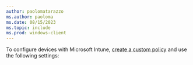 ```yaml
---
author: paolomatarazzo
ms.author: paoloma
ms.date: 08/15/2023
ms.topic: include
ms.prod: windows-client
---
```


To configure devices with Microsoft Intune, [create a custom policy](/mem/intune/configuration/custom-settings-windows-10) and use the following settings: